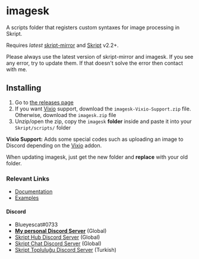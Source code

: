 # imagesk
A scripts folder that registers custom syntaxes for image processing in Skript.

Requires *latest* [skript-mirror](https://github.com/btk5h/skript-mirror) and [Skript](https://github.com/bensku/Skript) v2.2+.

Please always use the latest version of skript-mirror and imagesk. If you see any error, try to update them. If that doesn't solve the error then contact with me.

## Installing
1. Go to [the releases page](https://github.com/Blueyescat/imagesk/releases/tag/v0.5.0)
1. If you want [Vixio](https://github.com/iBlitzkriegi/Vixio) support, download the `imagesk-Vixio-Support.zip` file. Otherwise, download the `imagesk.zip` file
1. Unzip/open the zip, copy the `imagesk` **folder** inside and paste it into your `Skript/scripts/` folder

**Vixio Support:** Adds some special codes such as uploading an image to Discord depending on the [Vixio](https://github.com/iBlitzkriegi/Vixio) addon.

When updating imagesk, just get the new folder and **replace** with your old folder.

### Relevant Links
- [Documentation](https://github.com/Blueyescat/imagesk/wiki/Documentation)
- [Examples](https://github.com/Blueyescat/imagesk/wiki/Examples)

#### Discord
- Blueyescat#0733
- [**My personal Discord Server**](https://discord.gg/ayvQQtq) (Global)
- [Skript Hub Discord Server](https://skripthub.net/discord) (Global)
- [Skript Chat Discord Server](https://discord.gg/tMhwDmC) (Global)
- [Skript Topluluğu Discord Server](https://discord.gg/UuNuz5Y) (Turkish)
